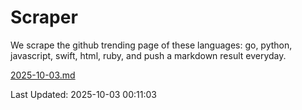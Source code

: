 # Scraper

We scrape the github trending page of these languages: go, python, javascript, swift, html, ruby, and push a markdown result everyday.

[2025-10-03.md](https://github.com/henson/Scraper/blob/master/2025-10-03.md)

Last Updated: 2025-10-03 00:11:03